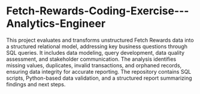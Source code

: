 # Fetch-Rewards-Coding-Exercise---Analytics-Engineer

This project evaluates and transforms unstructured Fetch Rewards data into a structured relational model, addressing key business questions through SQL queries. It includes data modeling, query development, data quality assessment, and stakeholder communication. The analysis identifies missing values, duplicates, invalid transactions, and orphaned records, ensuring data integrity for accurate reporting. The repository contains SQL scripts, Python-based data validation, and a structured report summarizing findings and next steps.
